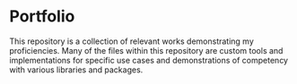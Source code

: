 # Portfolio

This repository is a collection of relevant works demonstrating my proficiencies. Many of the files within this repository are custom tools and implementations for specific use cases and demonstrations of competency with various libraries and packages. 
